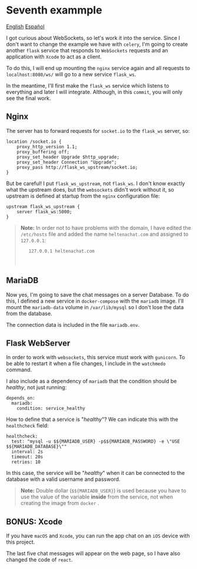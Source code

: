 # Seventh exammple

[English](README.en.md) [Español](README.es.md)

I got curious about WebSockets, so let's work it into the service. 
Since I don't want to change the example we have with
`celery`, I'm going to create another `flask` service that responds
to `WebSockets` requests and an application with `Xcode`
to act as a client. 

To do this, I will end up mounting the `nginx` service again and
all requests to `localhost:8080/ws/` will go to a
new service `flask_ws`. 

In the meantime, I'll first make the `flask_ws` service which
listens to everything and later I will integrate. Although, in this
`commit`, you will only see the final work. 

## Nginx

The server has to forward requests for `socket.io`
to the `flask_ws` server, so:

    location /socket.io {
        proxy_http_version 1.1;
        proxy_buffering off;
        proxy_set_header Upgrade $http_upgrade;
        proxy_set_header Connection "Upgrade";
        proxy_pass http://flask_ws_upstream/socket.io;
    }

But be careful! I put `flask_ws_upstream`, not `flask_ws`.
I don't know exactly what the upstream does, but the
`websockets` didn't work without it, so upstream is defined at startup
from the `nginx` configuration file: 

    upstream flask_ws_upstream {
        server flask_ws:5000;
    }


> **Note:** In order not to have problems with the domain, I have edited
> the `/etc/hosts` file and added the name `heltenachat.com`
> and assigned to `127.0.0.1`: 
>
>        127.0.0.1 heltenachat.com
>
> &nbsp;

## MariaDB

Now yes, I'm going to save the chat messages on a server
Database. To do this, I defined a new service in
`docker-compose` with the `mariadb` image. I'll mount the
`mariadb-data` volume in `/var/lib/mysql` so I don't lose
the data from the database. 

The connection data is included in the file
`mariadb.env`. 

## Flask WebServer

In order to work with `websockets`, this service must work with `gunicorn`. To be able to restart it when
a file changes, I include in the `watchmedo` command. 

I also include as a dependency of `mariadb` that the condition should be *healthy*, not just running: 

    depends_on:
      mariadb:
        condition: service_healthy

How to define that a service is "*healthy*"? We can indicate this
with the `healthcheck` field: 

    healthcheck:
      test: "mysql -u $${MARIADB_USER} -p$${MARIADB_PASSWORD} -e \"USE $${MARIADB_DATABASE}\""
      interval: 2s
      timeout: 20s
      retries: 10

In this case, the service will be "*healthy*" when it can be
connected to the database with a valid username and password. 

> **Note:** Double dollar (`$${MARIADB_USER}`) is used because
> you have to use the value of the variable **inside**
> from the service, not when creating the image from `docker` .

## BONUS: Xcode

If you have `macOS` and `Xcode`, you can run the app
chat on an `iOS` device with this project.

The last five chat messages will appear on the web page,
so I have also changed the code of `react`. 